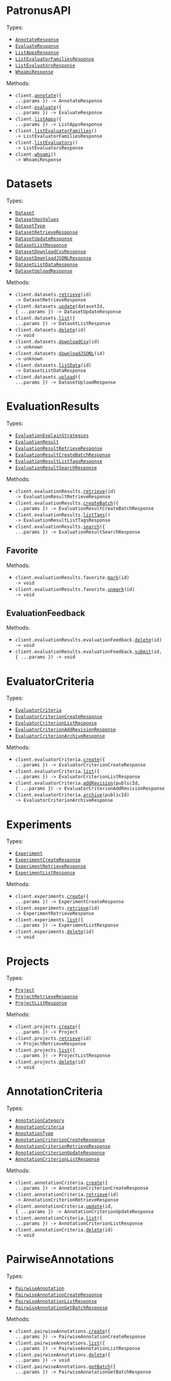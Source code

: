 # PatronusAPI

Types:

- <code><a href="./src/resources/top-level.ts">AnnotateResponse</a></code>
- <code><a href="./src/resources/top-level.ts">EvaluateResponse</a></code>
- <code><a href="./src/resources/top-level.ts">ListAppsResponse</a></code>
- <code><a href="./src/resources/top-level.ts">ListEvaluatorFamiliesResponse</a></code>
- <code><a href="./src/resources/top-level.ts">ListEvaluatorsResponse</a></code>
- <code><a href="./src/resources/top-level.ts">WhoamiResponse</a></code>

Methods:

- <code title="post /v1/annotate">client.<a href="./src/index.ts">annotate</a>({ ...params }) -> AnnotateResponse</code>
- <code title="post /v1/evaluate">client.<a href="./src/index.ts">evaluate</a>({ ...params }) -> EvaluateResponse</code>
- <code title="get /v1/apps">client.<a href="./src/index.ts">listApps</a>({ ...params }) -> ListAppsResponse</code>
- <code title="get /v1/evaluator-families">client.<a href="./src/index.ts">listEvaluatorFamilies</a>() -> ListEvaluatorFamiliesResponse</code>
- <code title="get /v1/evaluators">client.<a href="./src/index.ts">listEvaluators</a>() -> ListEvaluatorsResponse</code>
- <code title="get /v1/whoami">client.<a href="./src/index.ts">whoami</a>() -> WhoamiResponse</code>

# Datasets

Types:

- <code><a href="./src/resources/datasets.ts">Dataset</a></code>
- <code><a href="./src/resources/datasets.ts">DatasetHasValues</a></code>
- <code><a href="./src/resources/datasets.ts">DatasetType</a></code>
- <code><a href="./src/resources/datasets.ts">DatasetRetrieveResponse</a></code>
- <code><a href="./src/resources/datasets.ts">DatasetUpdateResponse</a></code>
- <code><a href="./src/resources/datasets.ts">DatasetListResponse</a></code>
- <code><a href="./src/resources/datasets.ts">DatasetDownloadCsvResponse</a></code>
- <code><a href="./src/resources/datasets.ts">DatasetDownloadJSONLResponse</a></code>
- <code><a href="./src/resources/datasets.ts">DatasetListDataResponse</a></code>
- <code><a href="./src/resources/datasets.ts">DatasetUploadResponse</a></code>

Methods:

- <code title="get /v1/datasets/{id}">client.datasets.<a href="./src/resources/datasets.ts">retrieve</a>(id) -> DatasetRetrieveResponse</code>
- <code title="patch /v1/datasets/{dataset_id}">client.datasets.<a href="./src/resources/datasets.ts">update</a>(datasetId, { ...params }) -> DatasetUpdateResponse</code>
- <code title="get /v1/datasets">client.datasets.<a href="./src/resources/datasets.ts">list</a>({ ...params }) -> DatasetListResponse</code>
- <code title="delete /v1/datasets/{id}">client.datasets.<a href="./src/resources/datasets.ts">delete</a>(id) -> void</code>
- <code title="get /v1/datasets/{id}/csv">client.datasets.<a href="./src/resources/datasets.ts">downloadCsv</a>(id) -> unknown</code>
- <code title="get /v1/datasets/{id}/jsonl">client.datasets.<a href="./src/resources/datasets.ts">downloadJSONL</a>(id) -> unknown</code>
- <code title="get /v1/datasets/{id}/data">client.datasets.<a href="./src/resources/datasets.ts">listData</a>(id) -> DatasetListDataResponse</code>
- <code title="post /v1/datasets">client.datasets.<a href="./src/resources/datasets.ts">upload</a>({ ...params }) -> DatasetUploadResponse</code>

# EvaluationResults

Types:

- <code><a href="./src/resources/evaluation-results/evaluation-results.ts">EvaluationExplainStrategies</a></code>
- <code><a href="./src/resources/evaluation-results/evaluation-results.ts">EvaluationResult</a></code>
- <code><a href="./src/resources/evaluation-results/evaluation-results.ts">EvaluationResultRetrieveResponse</a></code>
- <code><a href="./src/resources/evaluation-results/evaluation-results.ts">EvaluationResultCreateBatchResponse</a></code>
- <code><a href="./src/resources/evaluation-results/evaluation-results.ts">EvaluationResultListTagsResponse</a></code>
- <code><a href="./src/resources/evaluation-results/evaluation-results.ts">EvaluationResultSearchResponse</a></code>

Methods:

- <code title="get /v1/evaluation-results/{id}">client.evaluationResults.<a href="./src/resources/evaluation-results/evaluation-results.ts">retrieve</a>(id) -> EvaluationResultRetrieveResponse</code>
- <code title="post /v1/evaluation-results/batch">client.evaluationResults.<a href="./src/resources/evaluation-results/evaluation-results.ts">createBatch</a>({ ...params }) -> EvaluationResultCreateBatchResponse</code>
- <code title="get /v1/evaluation-results/tags">client.evaluationResults.<a href="./src/resources/evaluation-results/evaluation-results.ts">listTags</a>() -> EvaluationResultListTagsResponse</code>
- <code title="post /v1/evaluation-results/search">client.evaluationResults.<a href="./src/resources/evaluation-results/evaluation-results.ts">search</a>({ ...params }) -> EvaluationResultSearchResponse</code>

## Favorite

Methods:

- <code title="post /v1/evaluation-results/{id}/favorite">client.evaluationResults.favorite.<a href="./src/resources/evaluation-results/favorite.ts">mark</a>(id) -> void</code>
- <code title="delete /v1/evaluation-results/{id}/favorite">client.evaluationResults.favorite.<a href="./src/resources/evaluation-results/favorite.ts">unmark</a>(id) -> void</code>

## EvaluationFeedback

Methods:

- <code title="delete /v1/evaluation-results/{id}/evaluation-feedback">client.evaluationResults.evaluationFeedback.<a href="./src/resources/evaluation-results/evaluation-feedback.ts">delete</a>(id) -> void</code>
- <code title="post /v1/evaluation-results/{id}/evaluation-feedback">client.evaluationResults.evaluationFeedback.<a href="./src/resources/evaluation-results/evaluation-feedback.ts">submit</a>(id, { ...params }) -> void</code>

# EvaluatorCriteria

Types:

- <code><a href="./src/resources/evaluator-criteria.ts">EvaluatorCriteria</a></code>
- <code><a href="./src/resources/evaluator-criteria.ts">EvaluatorCriterionCreateResponse</a></code>
- <code><a href="./src/resources/evaluator-criteria.ts">EvaluatorCriterionListResponse</a></code>
- <code><a href="./src/resources/evaluator-criteria.ts">EvaluatorCriterionAddRevisionResponse</a></code>
- <code><a href="./src/resources/evaluator-criteria.ts">EvaluatorCriterionArchiveResponse</a></code>

Methods:

- <code title="post /v1/evaluator-criteria">client.evaluatorCriteria.<a href="./src/resources/evaluator-criteria.ts">create</a>({ ...params }) -> EvaluatorCriterionCreateResponse</code>
- <code title="get /v1/evaluator-criteria">client.evaluatorCriteria.<a href="./src/resources/evaluator-criteria.ts">list</a>({ ...params }) -> EvaluatorCriterionListResponse</code>
- <code title="post /v1/evaluator-criteria/{public_id}/revision">client.evaluatorCriteria.<a href="./src/resources/evaluator-criteria.ts">addRevision</a>(publicId, { ...params }) -> EvaluatorCriterionAddRevisionResponse</code>
- <code title="patch /v1/evaluator-criteria/{public_id}/archive">client.evaluatorCriteria.<a href="./src/resources/evaluator-criteria.ts">archive</a>(publicId) -> EvaluatorCriterionArchiveResponse</code>

# Experiments

Types:

- <code><a href="./src/resources/experiments.ts">Experiment</a></code>
- <code><a href="./src/resources/experiments.ts">ExperimentCreateResponse</a></code>
- <code><a href="./src/resources/experiments.ts">ExperimentRetrieveResponse</a></code>
- <code><a href="./src/resources/experiments.ts">ExperimentListResponse</a></code>

Methods:

- <code title="post /v1/experiments">client.experiments.<a href="./src/resources/experiments.ts">create</a>({ ...params }) -> ExperimentCreateResponse</code>
- <code title="get /v1/experiments/{id}">client.experiments.<a href="./src/resources/experiments.ts">retrieve</a>(id) -> ExperimentRetrieveResponse</code>
- <code title="get /v1/experiments">client.experiments.<a href="./src/resources/experiments.ts">list</a>({ ...params }) -> ExperimentListResponse</code>
- <code title="delete /v1/experiments/{id}">client.experiments.<a href="./src/resources/experiments.ts">delete</a>(id) -> void</code>

# Projects

Types:

- <code><a href="./src/resources/projects.ts">Project</a></code>
- <code><a href="./src/resources/projects.ts">ProjectRetrieveResponse</a></code>
- <code><a href="./src/resources/projects.ts">ProjectListResponse</a></code>

Methods:

- <code title="post /v1/projects">client.projects.<a href="./src/resources/projects.ts">create</a>({ ...params }) -> Project</code>
- <code title="get /v1/projects/{id}">client.projects.<a href="./src/resources/projects.ts">retrieve</a>(id) -> ProjectRetrieveResponse</code>
- <code title="get /v1/projects">client.projects.<a href="./src/resources/projects.ts">list</a>({ ...params }) -> ProjectListResponse</code>
- <code title="delete /v1/projects/{id}">client.projects.<a href="./src/resources/projects.ts">delete</a>(id) -> void</code>

# AnnotationCriteria

Types:

- <code><a href="./src/resources/annotation-criteria.ts">AnnotationCategory</a></code>
- <code><a href="./src/resources/annotation-criteria.ts">AnnotationCriteria</a></code>
- <code><a href="./src/resources/annotation-criteria.ts">AnnotationType</a></code>
- <code><a href="./src/resources/annotation-criteria.ts">AnnotationCriterionCreateResponse</a></code>
- <code><a href="./src/resources/annotation-criteria.ts">AnnotationCriterionRetrieveResponse</a></code>
- <code><a href="./src/resources/annotation-criteria.ts">AnnotationCriterionUpdateResponse</a></code>
- <code><a href="./src/resources/annotation-criteria.ts">AnnotationCriterionListResponse</a></code>

Methods:

- <code title="post /v1/annotation-criteria">client.annotationCriteria.<a href="./src/resources/annotation-criteria.ts">create</a>({ ...params }) -> AnnotationCriterionCreateResponse</code>
- <code title="get /v1/annotation-criteria/{id}">client.annotationCriteria.<a href="./src/resources/annotation-criteria.ts">retrieve</a>(id) -> AnnotationCriterionRetrieveResponse</code>
- <code title="put /v1/annotation-criteria/{id}">client.annotationCriteria.<a href="./src/resources/annotation-criteria.ts">update</a>(id, { ...params }) -> AnnotationCriterionUpdateResponse</code>
- <code title="get /v1/annotation-criteria">client.annotationCriteria.<a href="./src/resources/annotation-criteria.ts">list</a>({ ...params }) -> AnnotationCriterionListResponse</code>
- <code title="delete /v1/annotation-criteria/{id}">client.annotationCriteria.<a href="./src/resources/annotation-criteria.ts">delete</a>(id) -> void</code>

# PairwiseAnnotations

Types:

- <code><a href="./src/resources/pairwise-annotations.ts">PairwiseAnnotation</a></code>
- <code><a href="./src/resources/pairwise-annotations.ts">PairwiseAnnotationCreateResponse</a></code>
- <code><a href="./src/resources/pairwise-annotations.ts">PairwiseAnnotationListResponse</a></code>
- <code><a href="./src/resources/pairwise-annotations.ts">PairwiseAnnotationGetBatchResponse</a></code>

Methods:

- <code title="post /v1/pairwise-annotations">client.pairwiseAnnotations.<a href="./src/resources/pairwise-annotations.ts">create</a>({ ...params }) -> PairwiseAnnotationCreateResponse</code>
- <code title="get /v1/pairwise-annotations">client.pairwiseAnnotations.<a href="./src/resources/pairwise-annotations.ts">list</a>({ ...params }) -> PairwiseAnnotationListResponse</code>
- <code title="delete /v1/pairwise-annotations">client.pairwiseAnnotations.<a href="./src/resources/pairwise-annotations.ts">delete</a>({ ...params }) -> void</code>
- <code title="post /v1/pairwise-annotations/get-batch">client.pairwiseAnnotations.<a href="./src/resources/pairwise-annotations.ts">getBatch</a>({ ...params }) -> PairwiseAnnotationGetBatchResponse</code>
